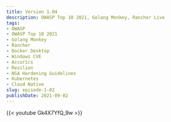 ```yaml
---
title: Version 1.04 
description: OWASP Top 10 2021, Golang Monkey, Rancher Live
tags:
- OWASP
- OWASP Top 10 2021
- Golang Monkey
- Rancher
- Docker Desktop
- Windows CVE
- Accurics
- Rezilion
- NSA Hardening Guidelines
- Kubernetes
- Cloud Native
slug: episode-1-02
publishDate: 2021-09-02
---
```

{{< youtube Gk4X7YfQ_9w >}}